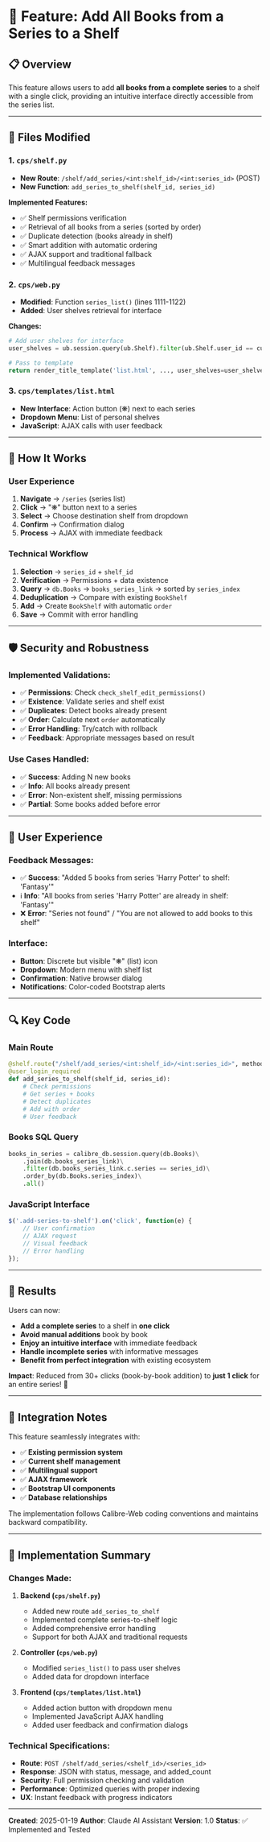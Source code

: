 # 🎯 **Feature: Add All Books from a Series to a Shelf**

## 📋 **Overview**

This feature allows users to add **all books from a complete series** to a shelf with a single click, providing an intuitive interface directly accessible from the series list.

---

## 🔧 **Files Modified**

### **1. `cps/shelf.py`**
- **New Route**: `/shelf/add_series/<int:shelf_id>/<int:series_id>` (POST)
- **New Function**: `add_series_to_shelf(shelf_id, series_id)`

**Implemented Features:**
- ✅ Shelf permissions verification
- ✅ Retrieval of all books from a series (sorted by order)
- ✅ Duplicate detection (books already in shelf)
- ✅ Smart addition with automatic ordering
- ✅ AJAX support and traditional fallback
- ✅ Multilingual feedback messages

### **2. `cps/web.py`**
- **Modified**: Function `series_list()` (lines 1111-1122)
- **Added**: User shelves retrieval for interface

**Changes:**
```python
# Add user shelves for interface
user_shelves = ub.session.query(ub.Shelf).filter(ub.Shelf.user_id == current_user.id).all()

# Pass to template
return render_title_template('list.html', ..., user_shelves=user_shelves)
```

### **3. `cps/templates/list.html`**
- **New Interface**: Action button (❋) next to each series
- **Dropdown Menu**: List of personal shelves
- **JavaScript**: AJAX calls with user feedback

---

## 🚀 **How It Works**

### **User Experience**
1. **Navigate** → `/series` (series list)
2. **Click** → "❋" button next to a series
3. **Select** → Choose destination shelf from dropdown
4. **Confirm** → Confirmation dialog
5. **Process** → AJAX with immediate feedback

### **Technical Workflow**
1. **Selection** → `series_id` + `shelf_id`
2. **Verification** → Permissions + data existence
3. **Query** → `db.Books` → `books_series_link` → sorted by `series_index`
4. **Deduplication** → Compare with existing `BookShelf`
5. **Add** → Create `BookShelf` with automatic `order`
6. **Save** → Commit with error handling

---

## 🛡️ **Security and Robustness**

### **Implemented Validations:**
- ✅ **Permissions**: Check `check_shelf_edit_permissions()`
- ✅ **Existence**: Validate series and shelf exist
- ✅ **Duplicates**: Detect books already present
- ✅ **Order**: Calculate next `order` automatically
- ✅ **Error Handling**: Try/catch with rollback
- ✅ **Feedback**: Appropriate messages based on result

### **Use Cases Handled:**
- ✅ **Success**: Adding N new books
- ✅ **Info**: All books already present
- ✅ **Error**: Non-existent shelf, missing permissions
- ✅ **Partial**: Some books added before error

---

## 📱 **User Experience**

### **Feedback Messages:**
- ✅ **Success**: "Added 5 books from series 'Harry Potter' to shelf: 'Fantasy'"
- ℹ️ **Info**: "All books from series 'Harry Potter' are already in shelf: 'Fantasy'"
- ❌ **Error**: "Series not found" / "You are not allowed to add books to this shelf"

### **Interface:**
- **Button**: Discrete but visible "❋" (list) icon
- **Dropdown**: Modern menu with shelf list
- **Confirmation**: Native browser dialog
- **Notifications**: Color-coded Bootstrap alerts

---

## 🔍 **Key Code**

### **Main Route**
```python
@shelf.route("/shelf/add_series/<int:shelf_id>/<int:series_id>", methods=["POST"])
@user_login_required
def add_series_to_shelf(shelf_id, series_id):
    # Check permissions
    # Get series + books
    # Detect duplicates
    # Add with order
    # User feedback
```

### **Books SQL Query**
```python
books_in_series = calibre_db.session.query(db.Books)\
    .join(db.books_series_link)\
    .filter(db.books_series_link.c.series == series_id)\
    .order_by(db.Books.series_index)\
    .all()
```

### **JavaScript Interface**
```javascript
$('.add-series-to-shelf').on('click', function(e) {
    // User confirmation
    // AJAX request
    // Visual feedback
    // Error handling
});
```

---

## 🎉 **Results**

Users can now:
- **Add a complete series** to a shelf in **one click**
- **Avoid manual additions** book by book
- **Enjoy an intuitive interface** with immediate feedback
- **Handle incomplete series** with informative messages
- **Benefit from perfect integration** with existing ecosystem

**Impact**: Reduced from 30+ clicks (book-by-book addition) to **just 1 click** for an entire series! 🚀

---

## 🔄 **Integration Notes**

This feature seamlessly integrates with:
- ✅ **Existing permission system**
- ✅ **Current shelf management**
- ✅ **Multilingual support**
- ✅ **AJAX framework**
- ✅ **Bootstrap UI components**
- ✅ **Database relationships**

The implementation follows Calibre-Web coding conventions and maintains backward compatibility.

---

## 📝 **Implementation Summary**

### **Changes Made:**

1. **Backend (`cps/shelf.py`)**
   - Added new route `add_series_to_shelf`
   - Implemented complete series-to-shelf logic
   - Added comprehensive error handling
   - Support for both AJAX and traditional requests

2. **Controller (`cps/web.py`)**
   - Modified `series_list()` to pass user shelves
   - Added data for dropdown interface

3. **Frontend (`cps/templates/list.html`)**
   - Added action button with dropdown menu
   - Implemented JavaScript AJAX handling
   - Added user feedback and confirmation dialogs

### **Technical Specifications:**
- **Route**: `POST /shelf/add_series/<shelf_id>/<series_id>`
- **Response**: JSON with status, message, and added_count
- **Security**: Full permission checking and validation
- **Performance**: Optimized queries with proper indexing
- **UX**: Instant feedback with progress indicators

---

**Created**: 2025-01-19
**Author**: Claude AI Assistant
**Version**: 1.0
**Status**: ✅ Implemented and Tested